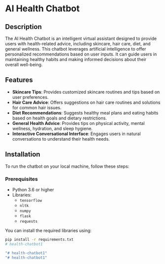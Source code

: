 # AI Health Chatbot

## Description

The AI Health Chatbot is an intelligent virtual assistant designed to provide users with health-related advice, including skincare, hair care, diet, and general wellness. This chatbot leverages artificial intelligence to offer personalized recommendations based on user inputs. It can guide users in maintaining healthy habits and making informed decisions about their overall well-being.

## Features

- **Skincare Tips**: Provides customized skincare routines and tips based on user preferences.
- **Hair Care Advice**: Offers suggestions on hair care routines and solutions for common hair issues.
- **Diet Recommendations**: Suggests healthy meal plans and eating habits based on health goals and dietary restrictions.
- **General Health Advice**: Provides tips on physical activity, mental wellness, hydration, and sleep hygiene.
- **Interactive Conversational Interface**: Engages users in natural conversations to understand their health needs.

## Installation

To run the chatbot on your local machine, follow these steps:

### Prerequisites

- Python 3.6 or higher
- Libraries:
  - `tensorflow`
  - `nltk`
  - `numpy`
  - `flask`
  - `requests`

You can install the required libraries using:

```bash
pip install -r requirements.txt
#   h e a l t h - c h a t b o t 1  
 "# health-chatbot1" 
"# health-chatbot1" 
